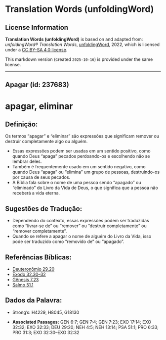 # Translation Words (unfoldingWord)

## License Information

**Translation Words (unfoldingWord)** is based on and adapted from: _unfoldingWord® Translation Words_, [unfoldingWord](https://unfoldingword.org/utw), 2022, which is licensed under a [CC BY-SA 4.0 license](https://creativecommons.org/licenses/by-sa/4.0/legalcode.en).

This markdown version (created `2025-10-16`) is provided under the same license.



--------------------------------

## Apagar (id: 237683)

apagar, eliminar
================

Definição:
----------

Os termos “apagar” e “eliminar” são expressões que significam remover ou destruir completamente algo ou alguém.

* Essas expressões podem ser usadas em um sentido positivo, como quando Deus “apaga” pecados perdoando\-os e escolhendo não se lembrar deles.
* Também é frequentemente usado em um sentido negativo, como quando Deus “apaga” ou “elimina” um grupo de pessoas, destruindo\-os por causa de seus pecados.
* A Bíblia fala sobre o nome de uma pessoa sendo “apagado” ou “eliminado” do Livro da Vida de Deus, o que significa que a pessoa não receberá a vida eterna.

Sugestões de Tradução:
----------------------

* Dependendo do contexto, essas expressões podem ser traduzidas como “livrar\-se de” ou “remover” ou “destruir completamente” ou “remover completamente”.
* Quando se refere a apagar o nome de alguém do Livro da Vida, isso pode ser traduzido como “removido de” ou “apagado”.

Referências Bíblicas:
---------------------

* [Deuteronômio 29\.20](https://ref.ly/Deut29:20)
* [Êxodo 32\.30–32](https://ref.ly/Exod32:30-Exod32:32)
* [Gênesis 7\.23](https://ref.ly/Gen7:23)
* [Salmo 51\.1](https://ref.ly/Ps51:1)

Dados da Palavra:
-----------------

* Strong’s: H4229, H8045, G18130

* **Associated Passages:** GEN 6:7; GEN 7:4; GEN 7:23; EXO 17:14; EXO 32:32; EXO 32:33; DEU 29:20; NEH 4:5; NEH 13:14; PSA 51:1; PRO 6:33; PRO 31:3; EXO 32:30–EXO 32:32

